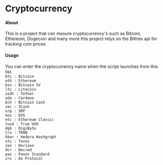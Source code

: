 # Cryptocurrency
#### About
This is a project that can mesure cryptocurrency's such as Bitcoin, Ethereum, Dogecoin and many more
this project relys on the Bittrex api for tracking coin prices.

#### Usage
You can enter the cryptocurrency name when the script launches from this list.  
`btc : Bitcoin`\
 `eth : Ethereum`\
 `bsv : Bitcoin SV`\
 `ltc : Litecoin`\
 `usdt : Tether`\
 `ada : Cardano`\
 `bch : Bitcoin Cash`\
 `zec : ZCash`\
 `xrp : XRP`\
 `eos : EOS`\
 `etc : Ethereum Classic`\
 `tusd : True USD`\
 `dgb : DigiByte`\
 `trx : TRON`\
 `hbar : Hedera Hashgraph`\
 `xtz : Texos`\
 `zen : Horizen`\
 `dcr : Decred`\
 `pax : Paxos Standard`\
 `zrx : 0x Protocol`
